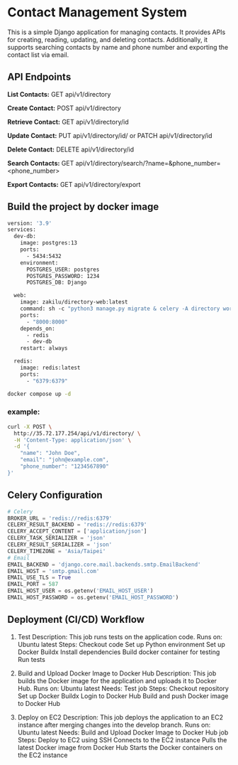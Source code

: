 # Contact Management System

This is a simple Django application for managing contacts. It provides APIs for creating, reading, updating, and deleting contacts. Additionally, it supports searching contacts by name and phone number and exporting the contact list via email.

## API Endpoints

**List Contacts:** GET api/v1/directory

**Create Contact:** POST api/v1/directory

**Retrieve Contact:** GET api/v1/directory/id

**Update Contact:** PUT api/v1/directory/id/ or PATCH api/v1/directory/id

**Delete Contact:** DELETE api/v1/directory/id

**Search Contacts:** GET api/v1/directory/search/?name=<name>&phone_number=<phone_number>

**Export Contacts:** GET api/v1/directory/export

## Build the project by docker image

```dockerfile
version: '3.9'
services:
  dev-db:
    image: postgres:13
    ports:
      - 5434:5432
    environment:
      POSTGRES_USER: postgres
      POSTGRES_PASSWORD: 1234
      POSTGRES_DB: Django

  web:
    image: zakilu/directory-web:latest
    command: sh -c "python3 manage.py migrate & celery -A directory worker -l info & gunicorn directory.wsgi:application --bind 0.0.0.0:8000"
    ports:
      - "8000:8000"
    depends_on:
      - redis
      - dev-db
    restart: always

  redis:
    image: redis:latest
    ports:
      - "6379:6379"
```

```bash
docker compose up -d
```

### example:

```bash
curl -X POST \
  http://35.72.177.254/api/v1/directory/ \
  -H 'Content-Type: application/json' \
  -d '{
    "name": "John Doe",
    "email": "john@example.com",
    "phone_number": "1234567890"
}'
```

## Celery Configuration

```python
# Celery
BROKER_URL = 'redis://redis:6379'
CELERY_RESULT_BACKEND = 'redis://redis:6379'
CELERY_ACCEPT_CONTENT = ['application/json']
CELERY_TASK_SERIALIZER = 'json'
CELERY_RESULT_SERIALIZER = 'json'
CELERY_TIMEZONE = 'Asia/Taipei'
# Email
EMAIL_BACKEND = 'django.core.mail.backends.smtp.EmailBackend'
EMAIL_HOST = 'smtp.gmail.com'
EMAIL_USE_TLS = True
EMAIL_PORT = 587
EMAIL_HOST_USER = os.getenv('EMAIL_HOST_USER')
EMAIL_HOST_PASSWORD = os.getenv('EMAIL_HOST_PASSWORD')
```

## Deployment (CI/CD) Workflow

1. Test
   Description: This job runs tests on the application code.
   Runs on: Ubuntu latest
   Steps:
   Checkout code
   Set up Python environment
   Set up Docker Buildx
   Install dependencies
   Build docker container for testing
   Run tests

2. Build and Upload Docker Image to Docker Hub
   Description: This job builds the Docker image for the application and uploads it to Docker Hub.
   Runs on: Ubuntu latest
   Needs: Test job
   Steps:
   Checkout repository
   Set up Docker Buildx
   Login to Docker Hub
   Build and push Docker image to Docker Hub

3. Deploy on EC2
   Description: This job deploys the application to an EC2 instance after merging changes into the develop branch.
   Runs on: Ubuntu latest
   Needs: Build and Upload Docker Image to Docker Hub job
   Steps:
   Deploy to EC2 using SSH
   Connects to the EC2 instance
   Pulls the latest Docker image from Docker Hub
   Starts the Docker containers on the EC2 instance
